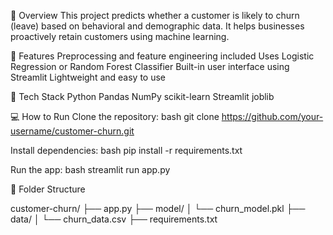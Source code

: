 📖 Overview
This project predicts whether a customer is likely to churn (leave) based on behavioral and demographic data. It helps businesses proactively retain customers using machine learning.

🚀 Features
Preprocessing and feature engineering included
Uses Logistic Regression or Random Forest Classifier
Built-in user interface using Streamlit
Lightweight and easy to use

🧠 Tech Stack
Python
Pandas
NumPy
scikit-learn
Streamlit
joblib

💻 How to Run
Clone the repository:
bash
git clone https://github.com/your-username/customer-churn.git

Install dependencies:
bash
pip install -r requirements.txt

Run the app:
bash
streamlit run app.py

📁 Folder Structure

customer-churn/
├── app.py
├── model/
│   └── churn_model.pkl
├── data/
│   └── churn_data.csv
├── requirements.txt

